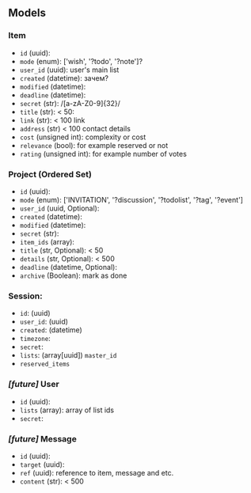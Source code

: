## Models
### Item
- `id` (uuid):
- `mode` (enum): ['wish', '?todo', '?note']?
- `user_id` (uuid): user's main list
- `created` (datetime): зачем?
- `modified` (datetime):
- `deadline` (datetime):
- `secret` (str):  /[a-zA-Z0-9]{32}/
- `title` (str): < 50:
- `link` (str): < 100 link
- `address` (str) < 100 contact details
- `cost` (unsigned int): complexity or cost
- `relevance` (bool): for example reserved or not
- `rating` (unsigned int): for example number of votes

### Project (Ordered Set)
- `id` (uuid):
- `mode` (enum): ['INVITATION', '?discussion', '?todolist', '?tag', '?event']
- `user_id` (uuid, Optional):
- `created` (datetime):
- `modified` (datetime):
- `secret` (str):
- `item_ids` (array):
- `title` (str, Optional): < 50
- `details` (str, Optional): < 500
- `deadline` (datetime, Optional):
- `archive` (Boolean): mark as done

### Session:
- `id`: (uuid)
- `user_id`: (uuid)
- `created`: (datetime)
- `timezone`:
- `secret`:
- `lists`: (array[uuid]) `master_id`
- `reserved_items`

### _[future]_ User
- `id` (uuid):
- `lists` (array): array of list ids
- `secret`:

### _[future]_ Message
- `id` (uuid):
- `target` (uuid):
- `ref` (uuid): reference to item, message and etc.
- `content` (str): < 500
